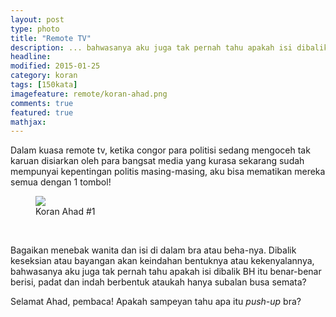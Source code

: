 ```yaml
---
layout: post
type: photo
title: "Remote TV"
description: ... bahwasanya aku juga tak pernah tahu apakah isi dibalik BH itu benar-benar berisi, padat dan indah berbentuk ataukah hanya subalan busa semata ...
headline: 
modified: 2015-01-25
category: koran
tags: [150kata]
imagefeature: remote/koran-ahad.png
comments: true
featured: true
mathjax: 
---
```


Dalam kuasa remote tv, ketika congor para politisi sedang mengoceh tak karuan disiarkan oleh para bangsat media yang kurasa sekarang sudah mempunyai kepentingan politis masing-masing, aku bisa mematikan mereka semua dengan 1 tombol!

<figure>
	<a href="{{ site.url }}/images/remote/koran-ahad.png"><img src="{{ site.url }}/images/remote/koran-ahad.png"></a>
	<figcaption>Koran Ahad #1</figcaption>
</figure>
<br />

Bagaikan menebak wanita dan isi di dalam bra atau beha-nya. Dibalik keseksian atau bayangan akan keindahan bentuknya atau kekenyalannya, bahwasanya aku juga tak pernah tahu apakah isi dibalik BH itu benar-benar berisi, padat dan indah berbentuk ataukah hanya subalan busa semata?

Selamat Ahad, pembaca! Apakah sampeyan tahu apa itu *push-up* bra?